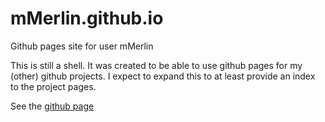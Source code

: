 # mMerlin.github.io

Github pages site for user mMerlin

This is still a shell.  It was created to be able to use github pages for my
(other) github projects.  I expect to expand this to at least provide an index
to the project pages.

See the [github page](mMerlin.github.io)
